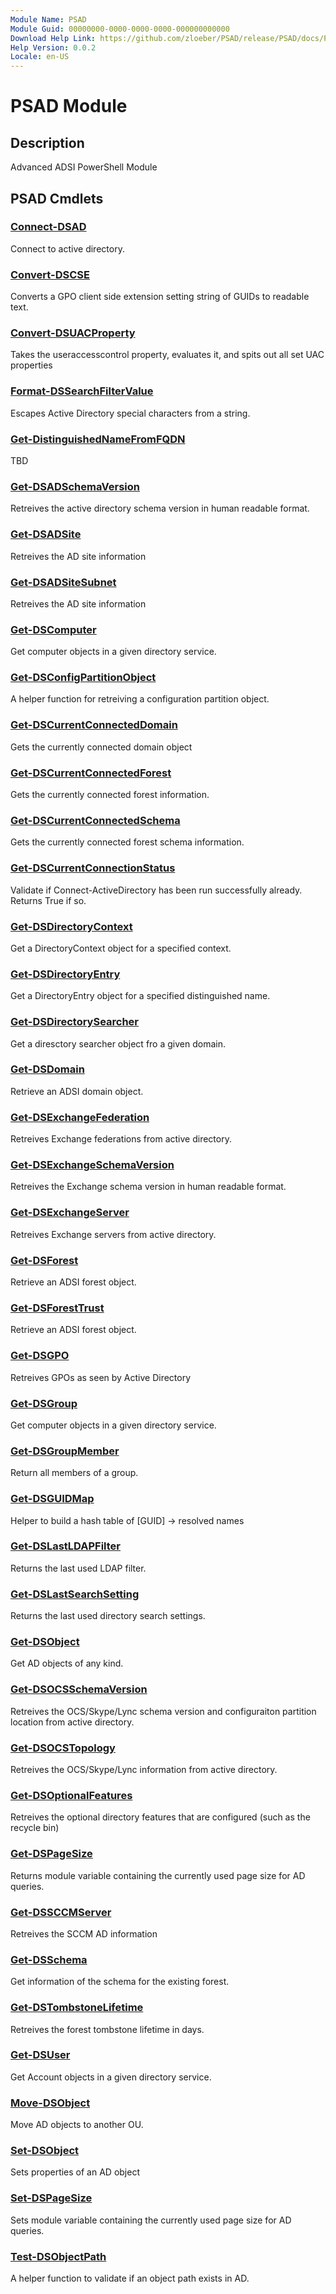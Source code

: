 ```yaml
---
Module Name: PSAD
Module Guid: 00000000-0000-0000-0000-000000000000
Download Help Link: https://github.com/zloeber/PSAD/release/PSAD/docs/PSAD.md
Help Version: 0.0.2
Locale: en-US
---
```


# PSAD Module
## Description
Advanced ADSI PowerShell Module

## PSAD Cmdlets
### [Connect-DSAD](Connect-DSAD.md)
Connect to active directory.

### [Convert-DSCSE](Convert-DSCSE.md)
Converts a GPO client side extension setting string of GUIDs to readable text.

### [Convert-DSUACProperty](Convert-DSUACProperty.md)
Takes the useraccesscontrol property, evaluates it, and spits out all set UAC properties

### [Format-DSSearchFilterValue](Format-DSSearchFilterValue.md)
Escapes Active Directory special characters from a string.

### [Get-DistinguishedNameFromFQDN](Get-DistinguishedNameFromFQDN.md)
TBD

### [Get-DSADSchemaVersion](Get-DSADSchemaVersion.md)
Retreives the active directory schema version in human readable format.

### [Get-DSADSite](Get-DSADSite.md)
Retreives the AD site information

### [Get-DSADSiteSubnet](Get-DSADSiteSubnet.md)
Retreives the AD site information

### [Get-DSComputer](Get-DSComputer.md)
Get computer objects in a given directory service.

### [Get-DSConfigPartitionObject](Get-DSConfigPartitionObject.md)
A helper function for retreiving a configuration partition object.

### [Get-DSCurrentConnectedDomain](Get-DSCurrentConnectedDomain.md)
Gets the currently connected domain object

### [Get-DSCurrentConnectedForest](Get-DSCurrentConnectedForest.md)
Gets the currently connected forest information.

### [Get-DSCurrentConnectedSchema](Get-DSCurrentConnectedSchema.md)
Gets the currently connected forest schema information.

### [Get-DSCurrentConnectionStatus](Get-DSCurrentConnectionStatus.md)
Validate if Connect-ActiveDirectory has been run successfully already. Returns True if so.

### [Get-DSDirectoryContext](Get-DSDirectoryContext.md)
Get a DirectoryContext object for a specified context.

### [Get-DSDirectoryEntry](Get-DSDirectoryEntry.md)
Get a DirectoryEntry object for a specified distinguished name.

### [Get-DSDirectorySearcher](Get-DSDirectorySearcher.md)
Get a diresctory searcher object fro a given domain.

### [Get-DSDomain](Get-DSDomain.md)
Retrieve an ADSI domain object.

### [Get-DSExchangeFederation](Get-DSExchangeFederation.md)
Retreives Exchange federations from active directory.

### [Get-DSExchangeSchemaVersion](Get-DSExchangeSchemaVersion.md)
Retreives the Exchange schema version in human readable format.

### [Get-DSExchangeServer](Get-DSExchangeServer.md)
Retreives Exchange servers from active directory.

### [Get-DSForest](Get-DSForest.md)
Retrieve an ADSI forest object.

### [Get-DSForestTrust](Get-DSForestTrust.md)
Retrieve an ADSI forest object.

### [Get-DSGPO](Get-DSGPO.md)
Retreives GPOs as seen by Active Directory

### [Get-DSGroup](Get-DSGroup.md)
Get computer objects in a given directory service.

### [Get-DSGroupMember](Get-DSGroupMember.md)
Return all members of a group.

### [Get-DSGUIDMap](Get-DSGUIDMap.md)
Helper to build a hash table of [GUID] -> resolved names

### [Get-DSLastLDAPFilter](Get-DSLastLDAPFilter.md)
Returns the last used LDAP filter.

### [Get-DSLastSearchSetting](Get-DSLastSearchSetting.md)
Returns the last used directory search settings.

### [Get-DSObject](Get-DSObject.md)
Get AD objects of any kind.

### [Get-DSOCSSchemaVersion](Get-DSOCSSchemaVersion.md)
Retreives the OCS/Skype/Lync schema version and configuraiton partition location from active directory.

### [Get-DSOCSTopology](Get-DSOCSTopology.md)
Retreives the OCS/Skype/Lync information from active directory.

### [Get-DSOptionalFeatures](Get-DSOptionalFeatures.md)
Retreives the optional directory features that are configured (such as the recycle bin)

### [Get-DSPageSize](Get-DSPageSize.md)
Returns module variable containing the currently used page size for AD queries.

### [Get-DSSCCMServer](Get-DSSCCMServer.md)
Retreives the SCCM AD information

### [Get-DSSchema](Get-DSSchema.md)
Get information of the schema for the existing forest.

### [Get-DSTombstoneLifetime](Get-DSTombstoneLifetime.md)
Retreives the forest tombstone lifetime in days.

### [Get-DSUser](Get-DSUser.md)
Get Account objects in a given directory service.

### [Move-DSObject](Move-DSObject.md)
Move AD objects to another OU.

### [Set-DSObject](Set-DSObject.md)
Sets properties of an AD object

### [Set-DSPageSize](Set-DSPageSize.md)
Sets module variable containing the currently used page size for AD queries.

### [Test-DSObjectPath](Test-DSObjectPath.md)
A helper function to validate if an object path exists in AD.



